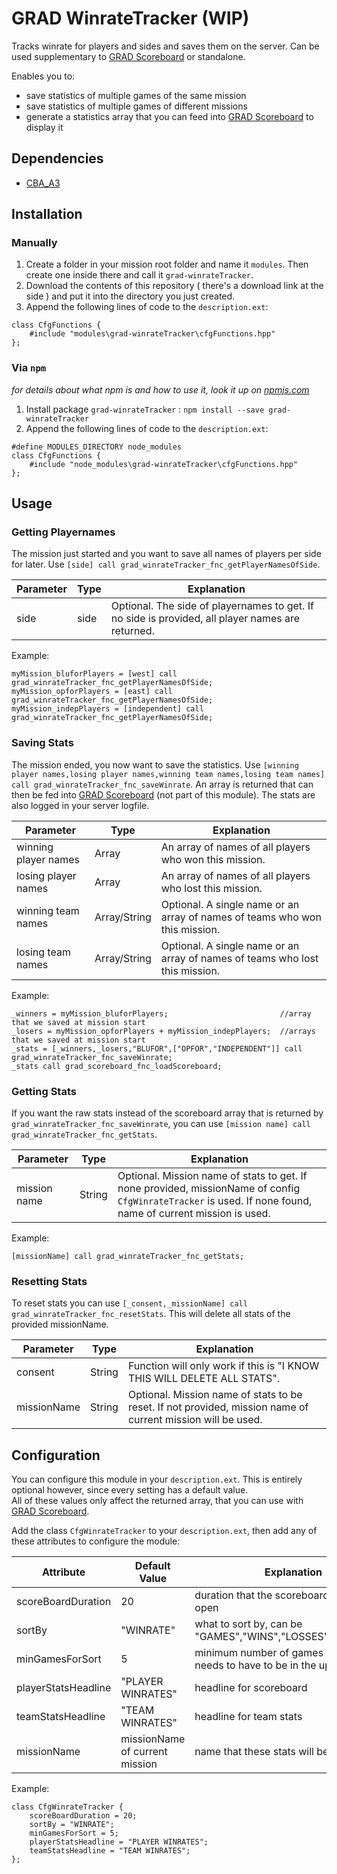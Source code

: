 # GRAD WinrateTracker (WIP)
Tracks winrate for players and sides and saves them on the server.
Can be used supplementary to [GRAD Scoreboard](https://github.com/gruppe-adler/grad-scoreboard) or standalone.

Enables you to:
* save statistics of multiple games of the same mission
* save statistics of multiple games of different missions
* generate a statistics array that you can feed into [GRAD Scoreboard](https://github.com/gruppe-adler/grad-scoreboard) to display it

## Dependencies
* [CBA_A3](https://github.com/CBATeam/CBA_A3)

## Installation
### Manually
1. Create a folder in your mission root folder and name it `modules`. Then create one inside there and call it `grad-winrateTracker`.
2. Download the contents of this repository ( there's a download link at the side ) and put it into the directory you just created.
3. Append the following lines of code to the `description.ext`:

```sqf
class CfgFunctions {
    #include "modules\grad-winrateTracker\cfgFunctions.hpp"
};
```

### Via `npm`
_for details about what npm is and how to use it, look it up on [npmjs.com](https://www.npmjs.com/)_

1. Install package `grad-winrateTracker` : `npm install --save grad-winrateTracker`
2. Append the following lines of code to the `description.ext`:

```sqf
#define MODULES_DIRECTORY node_modules
class CfgFunctions {
    #include "node_modules\grad-winrateTracker\cfgFunctions.hpp"
};
```

## Usage
### Getting Playernames
The mission just started and you want to save all names of players per side for later. Use `[side] call grad_winrateTracker_fnc_getPlayerNamesOfSide`.

| Parameter | Type | Explanation                                                                                      |
|-----------|------|--------------------------------------------------------------------------------------------------|
| side      | side | Optional. The side of playernames to get. If no side is provided, all player names are returned. |

Example:  
```sqf
myMission_bluforPlayers = [west] call grad_winrateTracker_fnc_getPlayerNamesOfSide;
myMission_opforPlayers = [east] call grad_winrateTracker_fnc_getPlayerNamesOfSide;
myMission_indepPlayers = [independent] call grad_winrateTracker_fnc_getPlayerNamesOfSide;
```

### Saving Stats
The mission ended, you now want to save the statistics. Use `[winning player names,losing player names,winning team names,losing team names] call grad_winrateTracker_fnc_saveWinrate`. An array is returned that can then be fed into [GRAD Scoreboard](https://github.com/gruppe-adler/grad-scoreboard) (not part of this module). The stats are also logged in your server logfile.

| Parameter            | Type         | Explanation                                                                  |
|----------------------|--------------|------------------------------------------------------------------------------|
| winning player names | Array        | An array of names of all players who won this mission.                       |
| losing player names  | Array        | An array of names of all players who lost this mission.                      |
| winning team names   | Array/String | Optional. A single name or an array of names of teams who won this mission.  |
| losing team names    | Array/String | Optional. A single name or an array of names of teams who lost this mission. |

Example:  
```sqf
_winners = myMission_bluforPlayers;                         //array that we saved at mission start
_losers = myMission_opforPlayers + myMission_indepPlayers;  //arrays that we saved at mission start
_stats = [_winners,_losers,"BLUFOR",["OPFOR","INDEPENDENT"]] call grad_winrateTracker_fnc_saveWinrate;
_stats call grad_scoreboard_fnc_loadScoreboard;
```

### Getting Stats
If you want the raw stats instead of the scoreboard array that is returned by `grad_winrateTracker_fnc_saveWinrate`, you can use `[mission name] call grad_winrateTracker_fnc_getStats`.

| Parameter    | Type   | Explanation                                                                                                                                                  |
|--------------|--------|--------------------------------------------------------------------------------------------------------------------------------------------------------------|
| mission name | String | Optional. Mission name of stats to get. If none provided, missionName of config `CfgWinrateTracker` is used. If none found, name of current mission is used. |

Example:  
```sqf
[missionName] call grad_winrateTracker_fnc_getStats;
```

### Resetting Stats
To reset stats you can use `[_consent,_missionName] call grad_winrateTracker_fnc_resetStats`. This will delete all stats of the provided missionName.

| Parameter   | Type   | Explanation                                                                                                 |
|-------------|--------|-------------------------------------------------------------------------------------------------------------|
| consent     | String | Function will only work if this is "I KNOW THIS WILL DELETE ALL STATS".                                     |
| missionName | String | Optional. Mission name of stats to be reset. If not provided, mission name of current mission will be used. |


## Configuration
You can configure this module in your `description.ext`. This is entirely optional however, since every setting has a default value.  
All of these values only affect the returned array, that you can use with [GRAD Scoreboard](https://github.com/gruppe-adler/grad-scoreboard).

Add the class `CfgWinrateTracker` to your `description.ext`, then add any of these attributes to configure the module:

| Attribute       | Default Value         | Explanation                                                  |
|-----------------|-----------------------|--------------------------------------------------------------|
| scoreBoardDuration      | 20                      | duration that the scoreboard will stay open  |
| sortBy       | "WINRATE"                          | what to sort by, can be "GAMES","WINS","LOSSES","WINRATES"               |
| minGamesForSort     | 5                           | minimum number of games a player needs to have to be in the upper ranks  |
| playerStatsHeadline   | "PLAYER WINRATES"         | headline for scoreboard                                  |
| teamStatsHeadline   | "TEAM WINRATES"             | headline for team stats                            |
| missionName | missionName of current mission      | name that these stats will be saved under |


Example:  

```sqf
class CfgWinrateTracker {
    scoreBoardDuration = 20;                            
    sortBy = "WINRATE";                                
    minGamesForSort = 5;                                
    playerStatsHeadline = "PLAYER WINRATES";           
    teamStatsHeadline = "TEAM WINRATES";                
};
```
